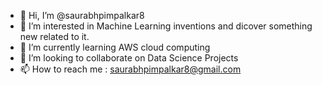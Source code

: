 - 👋 Hi, I’m @saurabhpimpalkar8
- 👀 I’m interested in Machine Learning inventions and dicover something new related to it.
- 🌱 I’m currently learning AWS cloud computing
- 💞️ I’m looking to collaborate on Data Science Projects
- 📫 How to reach me : saurabhpimpalkar8@gmail.com

<!---
saurabhpimpalkar8/saurabhpimpalkar8 is a ✨ special ✨ repository because its `README.md` (this file) appears on your GitHub profile.
You can click the Preview link to take a look at your changes.
--->
